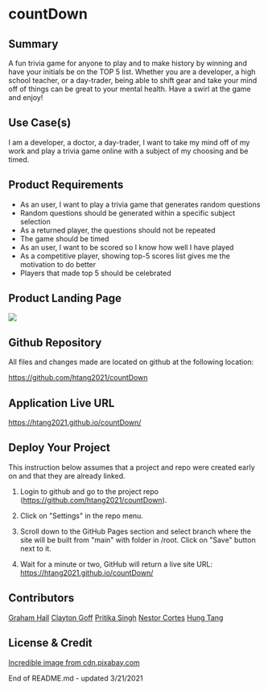 # countDown

## Summary
A fun trivia game for anyone to play and to make history by winning and have your initials be on the TOP 5 list.  Whether you are a developer, a high school teacher, or a day-trader, being able to shift gear and take your mind off of things can be great to your mental health.  Have a swirl at the game and enjoy!  

## Use Case(s)
I am a developer, a doctor, a day-trader, I want to take my mind off of my work and play a trivia game online with a subject of my choosing and be timed.

## Product Requirements
- As an user, I want to play a trivia game that generates random questions
- Random questions should be generated within a specific subject selection
- As a returned player, the questions should not be repeated
- The game should be timed
- As an user, I want to be scored so I know how well I have played
- As a competitive player, showing top-5 scores list gives me the motivation to do better
- Players that made top 5 should be celebrated

## Product Landing Page
![](assets/images/countDown.png)

## Github Repository
All files and changes made are located on github at the following location:

https://github.com/htang2021/countDown

## Application Live URL
https://htang2021.github.io/countDown/

## Deploy Your Project
This instruction below assumes that a project and repo were created early on and that they are already linked.

1. Login to github and go to the project repo (https://github.com/htang2021/countDown).

2. Click on "Settings" in the repo menu.

3. Scroll down to the GitHub Pages section and select branch where the site will be built from "main" with folder in /root.  Click on "Save" button next to it.

4. Wait for a minute or two, GitHub will return a live site URL:
https://htang2021.github.io/countDown/

## Contributors
[Graham Hall](https://ghall89.github.io/portfolio-page/)
[Clayton Goff](https://clayto30.github.io/professional-portfolio/)
[Pritika Singh](https://psingh0920.github.io/htang-porfolio/)
[Nestor Cortes](https://ncortes85.github.io/htang-porfolio/)
[Hung Tang](https://htang2021.github.io/htang-porfolio/)

## License & Credit
[Incredible image from cdn.pixabay.com](https://cdn.pixabay.com/photo/2018/07/04/22/55/fantasy-3517206_960_720.jpg)

End of README.md - updated 3/21/2021
